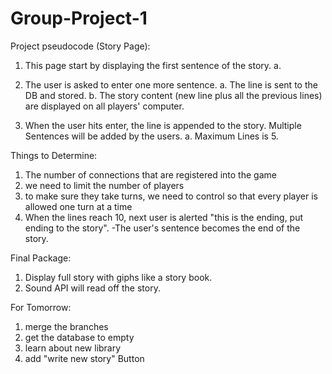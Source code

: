 
# Group-Project-1

Project pseudocode (Story Page):
1. This page start by displaying the first sentence of the story.
	a. 

2. The user is asked to enter one more sentence.
	a. The line is sent to the DB and stored. 
	b. The story content (new line plus all the previous lines) are displayed on all players' computer.

3. When the user hits enter, the line is appended to the story. Multiple Sentences will be added by the users. 
	a. Maximum Lines is 5.


Things to Determine:
1. The number of connections that are registered into the game
2. we need to limit the number of players
3. to make sure they take turns, we need to control so that every player is allowed one turn at a time
4. When the lines reach 10, next user is alerted "this is the ending, put ending to the story". 
	-The user's sentence becomes the end of the story.

Final Package:
1. Display full story with giphs like a story book.
2. Sound API will read off the story.


For Tomorrow:
1. merge the branches
2. get the database to empty
3. learn about new library
4. add "write new story" Button



